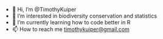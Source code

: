 - 👋 Hi, I’m @TimothyKuiper
- 👀 I’m interested in biodiversity conservation and statistics
- 🌱 I’m currently learning how to code better in R
- 📫 How to reach me timothykuiper@gmail.com

<!---
TimothyKuiper/TimothyKuiper is a ✨ special ✨ repository because its `README.md` (this file) appears on your GitHub profile.
You can click the Preview link to take a look at your changes.
--->
